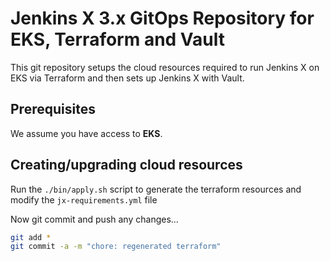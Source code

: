 # Jenkins X 3.x GitOps Repository for EKS, Terraform and Vault

This git repository setups the cloud resources required to run Jenkins X on EKS via Terraform and then sets up Jenkins X with Vault.

## Prerequisites

We assume you have access to **EKS**.

## Creating/upgrading cloud resources

Run the `./bin/apply.sh` script to generate the terraform resources and modify the `jx-requirements.yml` file

Now git commit and push any changes...

```bash 
git add *
git commit -a -m "chore: regenerated terraform"
```

